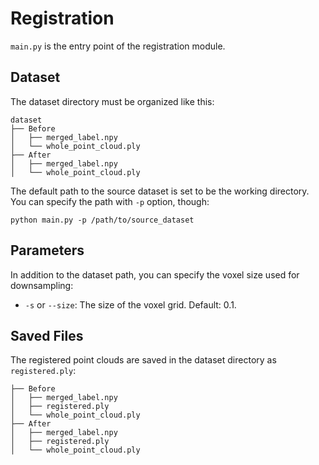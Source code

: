 # Registration

`main.py` is the entry point of the registration module.

## Dataset

The dataset directory must be organized like this:

```
dataset
├── Before
│   ├── merged_label.npy
│   └── whole_point_cloud.ply
├── After
│   ├── merged_label.npy
│   └── whole_point_cloud.ply
```

The default path to the source dataset is set to be the working directory. You can specify the path with `-p` option, though:


```
python main.py -p /path/to/source_dataset
```


## Parameters

In addition to the dataset path, you can specify the voxel size used for downsampling:

- `-s` or `--size`: The size of the voxel grid. Default: $0.1$.


## Saved Files

The registered point clouds are saved in the dataset directory as `registered.ply`:

```
├── Before
│   ├── merged_label.npy
│   ├── registered.ply
│   └── whole_point_cloud.ply
├── After
│   ├── merged_label.npy
│   ├── registered.ply
│   └── whole_point_cloud.ply
``````
